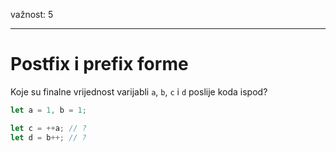 važnost: 5

---

# Postfix i prefix forme

Koje su finalne vrijednost varijabli `a`, `b`, `c` i `d` poslije koda ispod?

```js
let a = 1, b = 1;

let c = ++a; // ?
let d = b++; // ?
```
